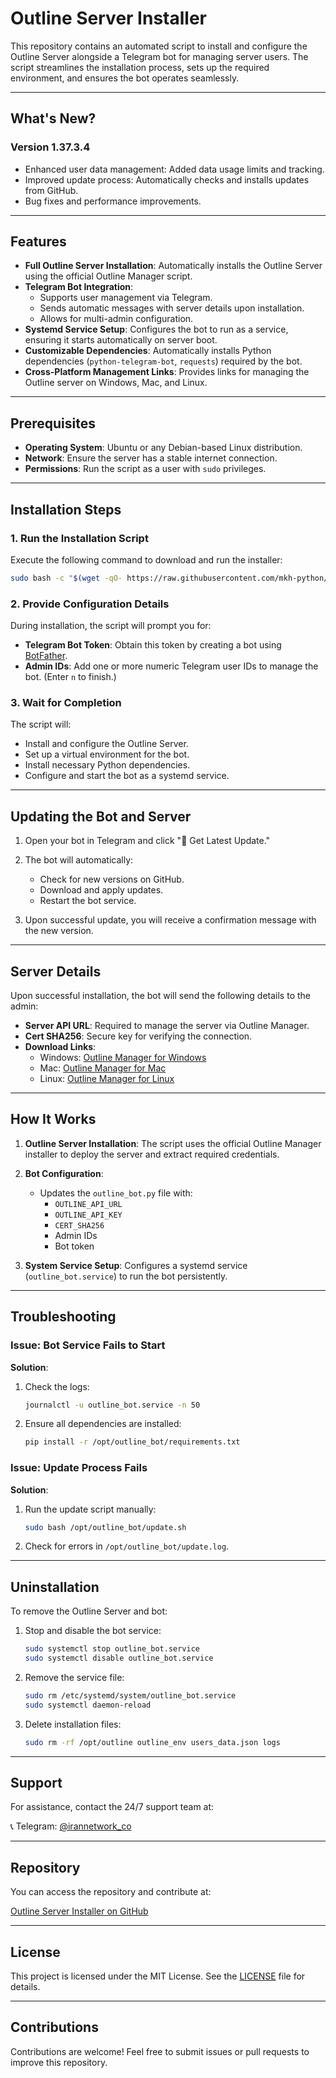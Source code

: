 # Outline Server Installer

This repository contains an automated script to install and configure the Outline Server alongside a Telegram bot for managing server users. The script streamlines the installation process, sets up the required environment, and ensures the bot operates seamlessly.

---

## What's New?

### Version 1.37.3.4
- Enhanced user data management: Added data usage limits and tracking.
- Improved update process: Automatically checks and installs updates from GitHub.
- Bug fixes and performance improvements.

---

## Features

- **Full Outline Server Installation**: Automatically installs the Outline Server using the official Outline Manager script.
- **Telegram Bot Integration**:
  - Supports user management via Telegram.
  - Sends automatic messages with server details upon installation.
  - Allows for multi-admin configuration.
- **Systemd Service Setup**: Configures the bot to run as a service, ensuring it starts automatically on server boot.
- **Customizable Dependencies**: Automatically installs Python dependencies (`python-telegram-bot`, `requests`) required by the bot.
- **Cross-Platform Management Links**: Provides links for managing the Outline server on Windows, Mac, and Linux.

---

## Prerequisites

- **Operating System**: Ubuntu or any Debian-based Linux distribution.
- **Network**: Ensure the server has a stable internet connection.
- **Permissions**: Run the script as a user with `sudo` privileges.

---

## Installation Steps

### 1. Run the Installation Script

Execute the following command to download and run the installer:

```bash
sudo bash -c "$(wget -qO- https://raw.githubusercontent.com/mkh-python/outline-server-installer/main/install.sh)"
```

### 2. Provide Configuration Details

During installation, the script will prompt you for:
- **Telegram Bot Token**: Obtain this token by creating a bot using [BotFather](https://core.telegram.org/bots#botfather).
- **Admin IDs**: Add one or more numeric Telegram user IDs to manage the bot. (Enter `n` to finish.)

### 3. Wait for Completion

The script will:
- Install and configure the Outline Server.
- Set up a virtual environment for the bot.
- Install necessary Python dependencies.
- Configure and start the bot as a systemd service.

---

## Updating the Bot and Server

1. Open your bot in Telegram and click "🔄 Get Latest Update."
2. The bot will automatically:
   - Check for new versions on GitHub.
   - Download and apply updates.
   - Restart the bot service.

3. Upon successful update, you will receive a confirmation message with the new version.

---

## Server Details

Upon successful installation, the bot will send the following details to the admin:

- **Server API URL**: Required to manage the server via Outline Manager.
- **Cert SHA256**: Secure key for verifying the connection.
- **Download Links**:
  - Windows: [Outline Manager for Windows](https://s3.amazonaws.com/outline-releases/manager/windows/stable/Outline-Manager.exe)
  - Mac: [Outline Manager for Mac](https://s3.amazonaws.com/outline-releases/manager/macos/stable/Outline-Manager.dmg)
  - Linux: [Outline Manager for Linux](https://s3.amazonaws.com/outline-releases/manager/linux/stable/Outline-Manager.AppImage)

---

## How It Works

1. **Outline Server Installation**:
   The script uses the official Outline Manager installer to deploy the server and extract required credentials.

2. **Bot Configuration**:
   - Updates the `outline_bot.py` file with:
     - `OUTLINE_API_URL`
     - `OUTLINE_API_KEY`
     - `CERT_SHA256`
     - Admin IDs
     - Bot token

3. **System Service Setup**:
   Configures a systemd service (`outline_bot.service`) to run the bot persistently.

---

## Troubleshooting

### Issue: Bot Service Fails to Start
**Solution**:
1. Check the logs:
   ```bash
   journalctl -u outline_bot.service -n 50
   ```
2. Ensure all dependencies are installed:
   ```bash
   pip install -r /opt/outline_bot/requirements.txt
   ```

### Issue: Update Process Fails
**Solution**:
1. Run the update script manually:
   ```bash
   sudo bash /opt/outline_bot/update.sh
   ```
2. Check for errors in `/opt/outline_bot/update.log`.

---

## Uninstallation

To remove the Outline Server and bot:

1. Stop and disable the bot service:
   ```bash
   sudo systemctl stop outline_bot.service
   sudo systemctl disable outline_bot.service
   ```

2. Remove the service file:
   ```bash
   sudo rm /etc/systemd/system/outline_bot.service
   sudo systemctl daemon-reload
   ```

3. Delete installation files:
   ```bash
   sudo rm -rf /opt/outline outline_env users_data.json logs
   ```

---

## Support

For assistance, contact the 24/7 support team at:

📞 Telegram: [@irannetwork_co](https://t.me/irannetwork_co)

---

## Repository

You can access the repository and contribute at:

[Outline Server Installer on GitHub](https://github.com/mkh-python/outline-server-installer)

---

## License

This project is licensed under the MIT License. See the [LICENSE](LICENSE) file for details.

---

## Contributions

Contributions are welcome! Feel free to submit issues or pull requests to improve this repository.
